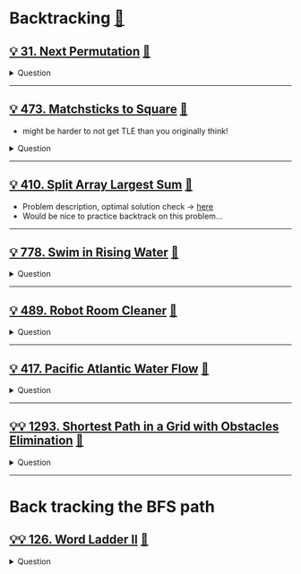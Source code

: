 # Backtracking [:notebook:](../notes/algorithms.md#backtracking)

## [:bulb: 31. Next Permutation](https://leetcode.com/problems/next-permutation/) [:dart:](next_permutation.h)

<details><summary markdown="span">Question</summary>

```markdown
Find next permutation of an array.

Input: nums = [1,2,3]
Output: [1,3,2]

Input: nums = [3,2,1]
Output: [1,2,3]

Input: nums = [1,1,5]
Output: [1,5,1]
```
</details>

------------------------------------------------------------------------------

## [:bulb: 473. Matchsticks to Square](https://leetcode.com/problems/matchsticks-to-square/) [:dart:](matchsticks_to_square.h)
- might be harder to not get TLE than you originally think!
<details><summary markdown="span">Question</summary>

```markdown
You are given an integer array matchsticks where
- matchsticks[i] is the length of the ith matchstick.

You want to use all the matchsticks to make one square.
- You should not break any stick
- but you can link them up
- and each matchstick must be used exactly one time.

Return true if you can make this square and false otherwise.

Input: matchsticks = [1,1,2,2,2]
Output: true
Explanation: You can form a square with length 2, one side of the square came two sticks with length 1.
(1+1 / 2 / 2 / 2)

Input: matchsticks = [3,3,3,3,4]
Output: false
Explanation: You cannot find a way to form a square with all the matchsticks.
```
</details>

------------------------------------------------------------------------------

## [:bulb: 410. Split Array Largest Sum](https://leetcode.com/problems/split-array-largest-sum/) [:dart:](split_arr_largest_sum_bt.h)
- Problem description, optimal solution check -> [here](../binary_search/README.md#bulbbulb-410-split-array-largest-sumhttpsleetcodecomproblemssplit-array-largest-sum-dartsplitarrlargestsumbsh)
- Would be nice to practice backtrack on this problem...

------------------------------------------------------------------------------

## [:bulb: 778. Swim in Rising Water](https://leetcode.com/problems/swim-in-rising-water/) [:dart:](matchsticks_to_square.h)

<details><summary markdown="span">Question</summary>

```markdown
You are given an n x n integer matrix grid where each value grid[i][j]
represents the elevation at that point (i, j).

The rain starts to fall. At time t, the depth of the water everywhere is t.

You can swim from a square to another 4-directionally adjacent square
- if and only if the elevation of both squares individually are at most t.
- You can swim infinite distances in zero time.
- Of course, you must stay within the boundaries of the grid during your swim.

Return the least time until you can reach the bottom right square
(n - 1, n - 1) if you start at the top left square (0, 0).

Input: grid = [[0,3],
               [2,1]]
Output: 2
You cannot reach point (1, 0) until time 2.
Then you can reach bottom right
```
</details>

------------------------------------------------------------------------------

## [:bulb: 489. Robot Room Cleaner](https://leetcode.com/problems/robot-room-cleaner) [:dart:](robot_room_cleaner.h)

<details><summary markdown="span">Question</summary>

```markdown
You are controlling a robot that is located somewhere in a room.
The room is modeled as an m x n binary grid where
- 0 represents a wall and 1 represents an empty slot.

The robot starts at an unknown location in the room that is guaranteed to be
empty, and you do not have access to the grid, but you can only move the robot using
the given API Robot.

You are tasked to use the robot to clean the entire room (i.e., clean every
empty cell in the room). The robot with the four given APIs can
- move forward,
- turn left
- turn right. Each turn is 90 degrees.

When the robot tries to move into a wall cell, its bumper sensor detects the
obstacle, and it stays on the current cell.

Design an algorithm to clean the entire room using the following APIs:

interface Robot {
  // returns true if next cell is open and robot moves into the cell.
  // returns false if next cell is obstacle and robot stays on the current cell.
  boolean move();

  // Robot will stay on the same cell after calling turnLeft/turnRight.
  // Each turn will be 90 degrees.
  void turnLeft();
  void turnRight();

  // Clean the current cell.
  void clean();
}


- Note that the initial direction of the robot will be facing up. You can
assume all four edges of the grid are all surrounded by a wall.

Custom testing:
- The input is only given to initialize the room and the robot's position
internally. You must solve this problem "blindfolded". In other words, you must
control the robot using only the four mentioned APIs without knowing the room
layout and the initial robot's position.
```
</details>

------------------------------------------------------------------------------

## [:bulb: 417. Pacific Atlantic Water Flow](https://leetcode.com/problems/pacific-atlantic-water-flow/) [:dart:](pac_atl_water_flow.h)

<details><summary markdown="span">Question</summary>

```markdown
There is an m x n rectangular island
that borders both the Pacific Ocean and Atlantic Ocean.

The Pacific Ocean touches the island's left and top edges,
and the Atlantic Ocean touches the island's right and bottom edges.

The island is partitioned into a grid of square cells.
You are given an m x n integer matrix heights where heights[r][c]
represents the height above sea level of the cell at coordinate (r, c).

The island receives a lot of rain, and the rain water can
flow to neighboring cells directly north, south, east, and west if
the neighboring cell's height is less than or equal to the current cell's height.

Water can flow from any cell adjacent to an ocean into the ocean.

Return a 2D list of grid coordinates result where result[i] = [ri, ci]
denotes that rain water can flow from cell (ri, ci)
to both the Pacific and Atlantic oceans.

Input: heights = [[1,2,2,3,5],[3,2,3,4,4],[2,4,5,3,1],[6,7,1,4,5],[5,1,1,2,4]]
Output: [[0,4],[1,3],[1,4],[2,2],[3,0],[3,1],[4,0]]
Explanation: The following cells can flow to the Pacific and Atlantic oceans, as shown below:
[0,4]: [0,4] -> Pacific Ocean
       [0,4] -> Atlantic Ocean
[1,3]: [1,3] -> [0,3] -> Pacific Ocean
       [1,3] -> [1,4] -> Atlantic Ocean
[1,4]: [1,4] -> [1,3] -> [0,3] -> Pacific Ocean
       [1,4] -> Atlantic Ocean
[2,2]: [2,2] -> [1,2] -> [0,2] -> Pacific Ocean
       [2,2] -> [2,3] -> [2,4] -> Atlantic Ocean
[3,0]: [3,0] -> Pacific Ocean
       [3,0] -> [4,0] -> Atlantic Ocean
[3,1]: [3,1] -> [3,0] -> Pacific Ocean
       [3,1] -> [4,1] -> Atlantic Ocean
[4,0]: [4,0] -> Pacific Ocean
       [4,0] -> Atlantic Ocean
Note that there are other possible paths for these cells to flow to the Pacific and Atlantic oceans.
```
</details>

------------------------------------------------------------------------------

## [:bulb::bulb: 1293. Shortest Path in a Grid with Obstacles Elimination](https://leetcode.com/problems/shortest-path-in-a-grid-with-obstacles-elimination/) [:dart:](shortest_path_with_obstacle_elimination.h)

<details><summary markdown="span">Question</summary>

```markdown
You are given an m x n integer matrix grid where each cell is either 0 (empty)
or 1 (obstacle). You can move up, down, left, or right from and to an empty cell
in one step.

Return the minimum number of steps to walk from the upper left corner (0, 0) to
the lower right corner (m - 1, n - 1) given that you can eliminate at most k
obstacles. If it is not possible to find such walk return -1.

Input: grid = [[0,0,0],[1,1,0],[0,0,0],[0,1,1],[0,0,0]], k = 1
Output: 6
Explanation:

The shortest path without eliminating any obstacle is 10.
The shortest path with one obstacle elimination at position (3,2) is 6.
Such path is (0,0) -> (0,1) -> (0,2) -> (1,2) -> (2,2) -> (3,2) -> (4,2).
```
</details>

------------------------------------------------------------------------------

# Back tracking the BFS path

## [:bulb::bulb: 126. Word Ladder II](https://leetcode.com/problems/word-ladder-ii/) [:dart:](word_ladder_ii.h)

<details><summary markdown="span">Question</summary>

```markdown
A transformation sequence from word `beginWord` to word `endWord`
using a dictionary `wordList` is a sequence of words:
    `beginWord -> s1 -> s2 -> ... -> sk`

such that:
- Every adjacent pair of words differs by **a single letter**.
- Every `si` for `1 <= i <= k` is in wordList.
- Note that `beginWord` does not need to be in `wordList`.
- `sk == endWord`

- Given two words, `beginWord` and `endWord`, and a dictionary `wordList`,
return all the shortest transformation sequences from `beginWord` to `endWord`,
or an empty list if no such sequence exists.

- Each sequence should be returned as a list of the words `[beginWord, s1, s2, ..., sk]`.

Input: `beginWord` = "hit",
       `endWord`   = "cog",
       `wordList` = ["hot","dot","dog","lot","log","cog"]

Output: [["hit","hot","dot","dog","cog"],
         ["hit","hot","lot","log","cog"]]

Explanation: There are 2 shortest transformation sequences:
- "hit" -> "hot" -> "dot" -> "dog" -> "cog"
- "hit" -> "hot" -> "lot" -> "log" -> "cog"

</details>